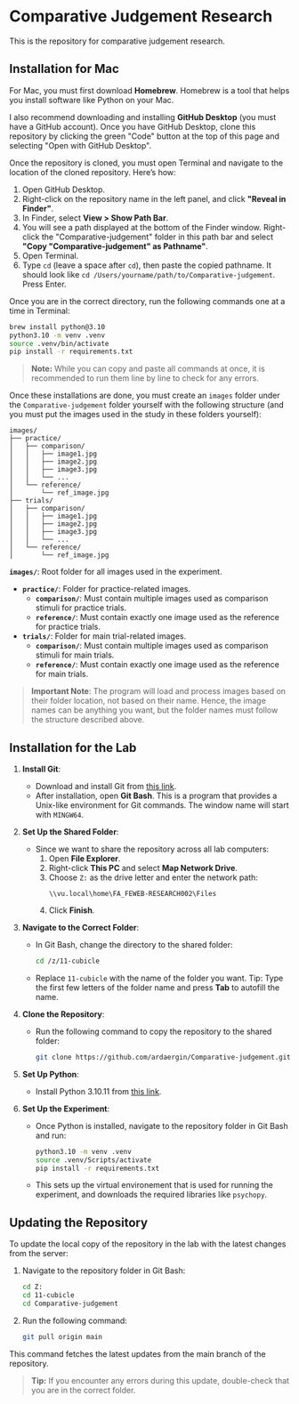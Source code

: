 # Comparative Judgement Research

This is the repository for comparative judgement research.

## Installation for Mac

For Mac, you must first download **Homebrew**. Homebrew is a tool that helps you install software like Python on your Mac.

I also recommend downloading and installing **GitHub Desktop** (you must have a GitHub account). Once you have GitHub Desktop, clone this repository by clicking the green "Code" button at the top of this page and selecting "Open with GitHub Desktop".

Once the repository is cloned, you must open Terminal and navigate to the location of the cloned repository. Here’s how:

1. Open GitHub Desktop.
2. Right-click on the repository name in the left panel, and click **"Reveal in Finder"**.
3. In Finder, select **View > Show Path Bar**.
4. You will see a path displayed at the bottom of the Finder window. Right-click the "Comparative-judgement" folder in this path bar and select **"Copy \"Comparative-judgement\" as Pathname"**.
5. Open Terminal.
6. Type `cd` (leave a space after `cd`), then paste the copied pathname. It should look like `cd /Users/yourname/path/to/Comparative-judgement`. Press Enter.

Once you are in the correct directory, run the following commands one at a time in Terminal:

```bash
brew install python@3.10
python3.10 -m venv .venv
source .venv/bin/activate
pip install -r requirements.txt
```

> **Note:** While you can copy and paste all commands at once, it is recommended to run them line by line to check for any errors.

Once these installations are done, you must create an `images` folder under the `Comparative-judgement` folder yourself with the following structure (and you must put the images used in the study in these folders yourself):

```
images/
├── practice/
│   ├── comparison/
│   │   ├── image1.jpg
│   │   ├── image2.jpg
│   │   ├── image3.jpg
│   │   └── ...
│   └── reference/
│       └── ref_image.jpg
├── trials/
│   ├── comparison/
│   │   ├── image1.jpg
│   │   ├── image2.jpg
│   │   ├── image3.jpg
│   │   └── ...
│   └── reference/
│       └── ref_image.jpg
```

**`images/`**: Root folder for all images used in the experiment.
  - **`practice/`**: Folder for practice-related images.
    - **`comparison/`**: Must contain multiple images used as comparison stimuli for practice trials.
    - **`reference/`**: Must contain exactly one image used as the reference for practice trials.
  - **`trials/`**: Folder for main trial-related images.
    - **`comparison/`**: Must contain multiple images used as comparison stimuli for main trials.
    - **`reference/`**: Must contain exactly one image used as the reference for main trials.

> **Important Note**: The program will load and process images based on their folder location, not based on their name. Hence, the image names can be anything you want, but the folder names must follow the structure described above.


## Installation for the Lab

1. **Install Git**:
   - Download and install Git from [this link](https://git-scm.com/).
   - After installation, open **Git Bash**. This is a program that provides a Unix-like environment for Git commands. The window name will start with `MINGW64`.

2. **Set Up the Shared Folder**:
   - Since we want to share the repository across all lab computers:
     1. Open **File Explorer**.
     2. Right-click **This PC** and select **Map Network Drive**.
     3. Choose `Z:` as the drive letter and enter the network path:
        ```
        \\vu.local\home\FA_FEWEB-RESEARCH002\Files
        ```
     4. Click **Finish**.

3. **Navigate to the Correct Folder**:
   - In Git Bash, change the directory to the shared folder:
     ```bash
     cd /z/11-cubicle
     ```
   - Replace `11-cubicle` with the name of the folder you want. Tip: Type the first few letters of the folder name and press **Tab** to autofill the name.

4. **Clone the Repository**:
   - Run the following command to copy the repository to the shared folder:
     ```bash
     git clone https://github.com/ardaergin/Comparative-judgement.git
     ```

5. **Set Up Python**:
   - Install Python 3.10.11 from [this link](https://www.python.org/downloads/release/python-31011/).

6. **Set Up the Experiment**:
   - Once Python is installed, navigate to the repository folder in Git Bash and run:
     ```bash
     python3.10 -m venv .venv
     source .venv/Scripts/activate
     pip install -r requirements.txt
     ```
    - This sets up the virtual environement that is used for running the experiment, and downloads the required libraries like `psychopy`.

## Updating the Repository

To update the local copy of the repository in the lab with the latest changes from the server:

1. Navigate to the repository folder in Git Bash:
   ```bash
   cd Z:
   cd 11-cubicle
   cd Comparative-judgement
   ```

2. Run the following command:
   ```bash
   git pull origin main
   ```

This command fetches the latest updates from the main branch of the repository.

> **Tip:** If you encounter any errors during this update, double-check that you are in the correct folder.
